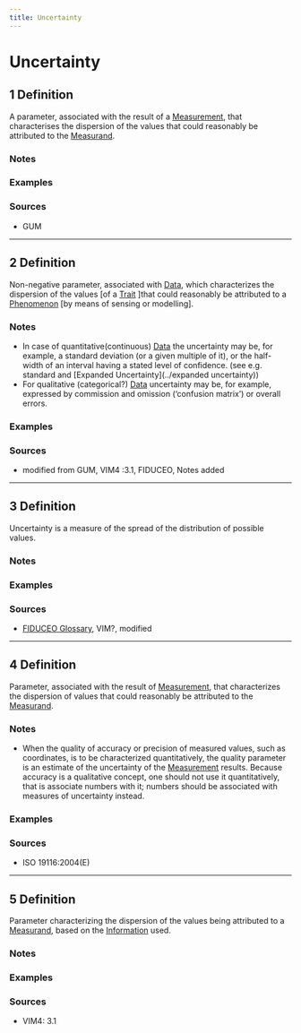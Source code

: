 ```yaml
---
title: Uncertainty
---
```


# Uncertainty

## 1 Definition

A parameter, associated with the result of a [Measurement](../measurement), that characterises the dispersion of the values that could reasonably be attributed to the [Measurand](../measurand).

### Notes 

### Examples 

### Sources
- GUM

___

## 2 Definition

Non-negative parameter, associated with [Data](../data), which characterizes the dispersion of the values [of a [Trait](../trait) ]that could reasonably be attributed to a [Phenomenon](../phenomenon) [by means of sensing or modelling].

### Notes 
- In case of quantitative(continuous) [Data](../data) the uncertainty may be, for example, a standard deviation (or a given multiple of it), or the half-width of an interval having a stated level of confidence. (see e.g. standard and [Expanded Uncertainty](../expanded uncertainty))
- For qualitative (categorical?) [Data](../data) uncertainty may be, for example, expressed by commission and omission (‘confusion matrix’) or overall errors.


### Examples 

### Sources
- modified from GUM, VIM4 :3.1, FIDUCEO, Notes added
___

## 3 Definition

Uncertainty is a measure of the spread of the distribution of possible values.

### Notes 

### Examples 

### Sources
- [FIDUCEO Glossary](https://research.reading.ac.uk/fiduceo/glossary/), VIM?, modified

___

## 4 Definition

Parameter, associated with the result of [Measurement](../measurement), that characterizes the dispersion of values that could reasonably be attributed to the [Measurand](../measurand).

### Notes 
- When the quality of accuracy or precision of measured values, such as coordinates, is to be characterized quantitatively, the quality parameter is an estimate of the uncertainty of the [Measurement](../measurement) results. Because accuracy is a qualitative concept, one should not use it quantitatively, that is associate numbers with it; numbers should be associated with measures of uncertainty instead.

### Examples 

### Sources
- ISO 19116:2004(E)

___

## 5 Definition

Parameter characterizing the dispersion of the values being attributed to a [Measurand](../measurand), based on the [Information](../information) used.

### Notes 

### Examples 

### Sources
- VIM4: 3.1

